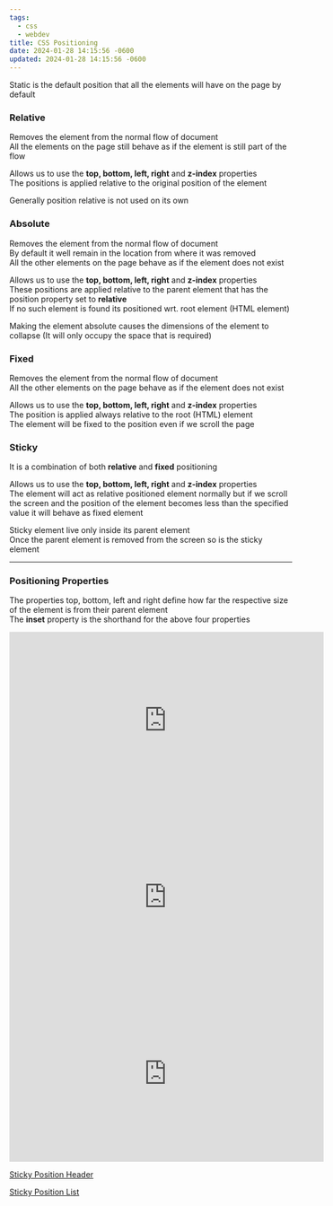 ```yaml
---
tags:
  - css
  - webdev
title: CSS Positioning
date: 2024-01-28 14:15:56 -0600
updated: 2024-01-28 14:15:56 -0600
---
```


Static is the default position that all the elements will have on the page by default

### Relative

Removes the element from the normal flow of document  
All the elements on the page still behave as if the element is still part of the flow

Allows us to use the **top, bottom, left, right** and **z-index** properties  
The positions is applied relative to the original position of the element

Generally position relative is not used on its own

### Absolute

Removes the element from the normal flow of document  
By default it well remain in the location from where it was removed  
All the other elements on the page behave as if the element does not exist

Allows us to use the **top, bottom, left, right** and **z-index** properties  
These positions are applied relative to the parent element that has the position property set to **relative**  
If no such element is found its positioned wrt. root element (HTML element)

Making the element absolute causes the dimensions of the element to collapse (It will only occupy the space that is required)

### Fixed

Removes the element from the normal flow of document  
All the other elements on the page behave as if the element does not exist

Allows us to use the **top, bottom, left, right** and **z-index** properties  
The position is applied always relative to the root (HTML) element  
The element will be fixed to the position even if we scroll the page

### Sticky

It is a combination of both **relative** and **fixed** positioning

Allows us to use the **top, bottom, left, right** and **z-index** properties  
The element will act as relative positioned element normally but if we scroll the screen and the position of the element becomes less than the specified value it will behave as fixed element

Sticky element live only inside its parent element  
Once the parent element is removed from the screen so is the sticky element

---

### Positioning Properties

The properties top, bottom, left and right define how far the respective size of the element is from their parent element  
The **inset** property is the shorthand for the above four properties

<iframe width="560" height="315" src="https://www.youtube-nocookie.com/embed/jx5jmI0UlXU?si=wONpNSlsbiRXz9XM" title="YouTube video player" frameborder="0" allow="accelerometer; autoplay; clipboard-write; encrypted-media; gyroscope; picture-in-picture; web-share" allowfullscreen></iframe>

<iframe width="560" height="315" src="https://www.youtube-nocookie.com/embed/P6UgYq3J3Qs?si=hFyC2ssX2GCNUOPV" title="YouTube video player" frameborder="0" allow="accelerometer; autoplay; clipboard-write; encrypted-media; gyroscope; picture-in-picture; web-share" allowfullscreen></iframe>

<iframe width="560" height="315" src="https://www.youtube-nocookie.com/embed/8TyoihVGErI?si=por4Z-41LtXe4aro" title="YouTube video player" frameborder="0" allow="accelerometer; autoplay; clipboard-write; encrypted-media; gyroscope; picture-in-picture; web-share" allowfullscreen></iframe> 

[Sticky Position Header](https://codepen.io/WebDevSimplified/pen/wYmEPz)  

[Sticky Position List](https://codepen.io/WebDevSimplified/pen/pxLOVp)
